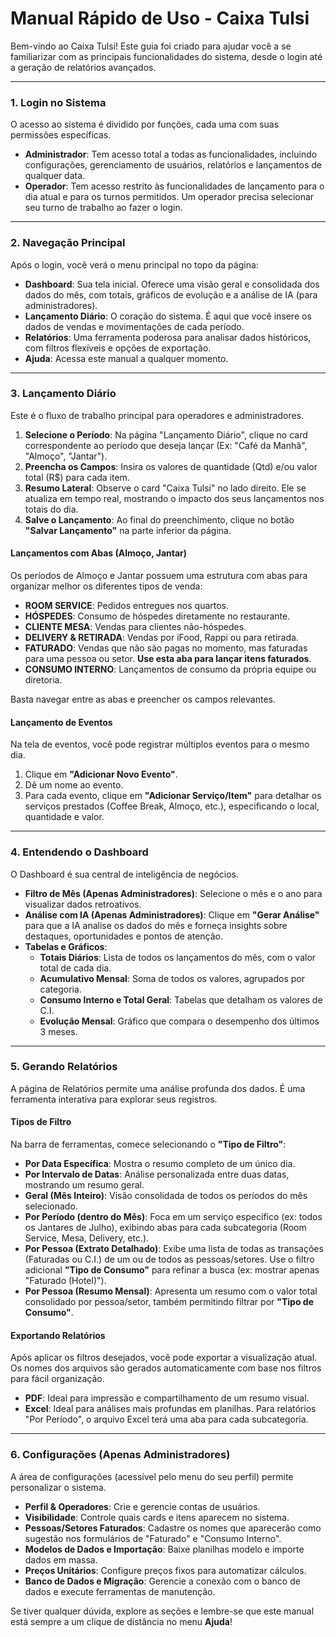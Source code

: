 
# Manual Rápido de Uso - Caixa Tulsi

Bem-vindo ao Caixa Tulsi! Este guia foi criado para ajudar você a se familiarizar com as principais funcionalidades do sistema, desde o login até a geração de relatórios avançados.

---

### 1. Login no Sistema

O acesso ao sistema é dividido por funções, cada uma com suas permissões específicas.

-   **Administrador**: Tem acesso total a todas as funcionalidades, incluindo configurações, gerenciamento de usuários, relatórios e lançamentos de qualquer data.
-   **Operador**: Tem acesso restrito às funcionalidades de lançamento para o dia atual e para os turnos permitidos. Um operador precisa selecionar seu turno de trabalho ao fazer o login.

---

### 2. Navegação Principal

Após o login, você verá o menu principal no topo da página:

-   **Dashboard**: Sua tela inicial. Oferece uma visão geral e consolidada dos dados do mês, com totais, gráficos de evolução e a análise de IA (para administradores).
-   **Lançamento Diário**: O coração do sistema. É aqui que você insere os dados de vendas e movimentações de cada período.
-   **Relatórios**: Uma ferramenta poderosa para analisar dados históricos, com filtros flexíveis e opções de exportação.
-   **Ajuda**: Acessa este manual a qualquer momento.

---

### 3. Lançamento Diário

Este é o fluxo de trabalho principal para operadores e administradores.

1.  **Selecione o Período**: Na página "Lançamento Diário", clique no card correspondente ao período que deseja lançar (Ex: "Café da Manhã", "Almoço", "Jantar").
2.  **Preencha os Campos**: Insira os valores de quantidade (Qtd) e/ou valor total (R$) para cada item.
3.  **Resumo Lateral**: Observe o card "Caixa Tulsi" no lado direito. Ele se atualiza em tempo real, mostrando o impacto dos seus lançamentos nos totais do dia.
4.  **Salve o Lançamento**: Ao final do preenchimento, clique no botão **"Salvar Lançamento"** na parte inferior da página.

#### Lançamentos com Abas (Almoço, Jantar)

Os períodos de Almoço e Jantar possuem uma estrutura com abas para organizar melhor os diferentes tipos de venda:

-   **ROOM SERVICE**: Pedidos entregues nos quartos.
-   **HÓSPEDES**: Consumo de hóspedes diretamente no restaurante.
-   **CLIENTE MESA**: Vendas para clientes não-hóspedes.
-   **DELIVERY & RETIRADA**: Vendas por iFood, Rappi ou para retirada.
-   **FATURADO**: Vendas que não são pagas no momento, mas faturadas para uma pessoa ou setor. **Use esta aba para lançar itens faturados**.
-   **CONSUMO INTERNO**: Lançamentos de consumo da própria equipe ou diretoria.

Basta navegar entre as abas e preencher os campos relevantes.

#### Lançamento de Eventos

Na tela de eventos, você pode registrar múltiplos eventos para o mesmo dia.

1.  Clique em **"Adicionar Novo Evento"**.
2.  Dê um nome ao evento.
3.  Para cada evento, clique em **"Adicionar Serviço/Item"** para detalhar os serviços prestados (Coffee Break, Almoço, etc.), especificando o local, quantidade e valor.

---

### 4. Entendendo o Dashboard

O Dashboard é sua central de inteligência de negócios.

-   **Filtro de Mês (Apenas Administradores)**: Selecione o mês e o ano para visualizar dados retroativos.
-   **Análise com IA (Apenas Administradores)**: Clique em **"Gerar Análise"** para que a IA analise os dados do mês e forneça insights sobre destaques, oportunidades e pontos de atenção.
-   **Tabelas e Gráficos**:
    -   **Totais Diários**: Lista de todos os lançamentos do mês, com o valor total de cada dia.
    -   **Acumulativo Mensal**: Soma de todos os valores, agrupados por categoria.
    -   **Consumo Interno e Total Geral**: Tabelas que detalham os valores de C.I.
    -   **Evolução Mensal**: Gráfico que compara o desempenho dos últimos 3 meses.

---

### 5. Gerando Relatórios

A página de Relatórios permite uma análise profunda dos dados. É uma ferramenta interativa para explorar seus registros.

#### Tipos de Filtro

Na barra de ferramentas, comece selecionando o **"Tipo de Filtro"**:

-   **Por Data Específica**: Mostra o resumo completo de um único dia.
-   **Por Intervalo de Datas**: Análise personalizada entre duas datas, mostrando um resumo geral.
-   **Geral (Mês Inteiro)**: Visão consolidada de todos os períodos do mês selecionado.
-   **Por Período (dentro do Mês)**: Foca em um serviço específico (ex: todos os Jantares de Julho), exibindo abas para cada subcategoria (Room Service, Mesa, Delivery, etc.).
-   **Por Pessoa (Extrato Detalhado)**: Exibe uma lista de todas as transações (Faturadas ou C.I.) de um ou de todos as pessoas/setores. Use o filtro adicional **"Tipo de Consumo"** para refinar a busca (ex: mostrar apenas "Faturado (Hotel)").
-   **Por Pessoa (Resumo Mensal)**: Apresenta um resumo com o valor total consolidado por pessoa/setor, também permitindo filtrar por **"Tipo de Consumo"**.

#### Exportando Relatórios

Após aplicar os filtros desejados, você pode exportar a visualização atual. Os nomes dos arquivos são gerados automaticamente com base nos filtros para fácil organização.

-   **PDF**: Ideal para impressão e compartilhamento de um resumo visual.
-   **Excel**: Ideal para análises mais profundas em planilhas. Para relatórios "Por Período", o arquivo Excel terá uma aba para cada subcategoria.

---

### 6. Configurações (Apenas Administradores)

A área de configurações (acessível pelo menu do seu perfil) permite personalizar o sistema.

-   **Perfil & Operadores**: Crie e gerencie contas de usuários.
-   **Visibilidade**: Controle quais cards e itens aparecem no sistema.
-   **Pessoas/Setores Faturados**: Cadastre os nomes que aparecerão como sugestão nos formulários de "Faturado" e "Consumo Interno".
-   **Modelos de Dados e Importação**: Baixe planilhas modelo e importe dados em massa.
-   **Preços Unitários**: Configure preços fixos para automatizar cálculos.
-   **Banco de Dados e Migração**: Gerencie a conexão com o banco de dados e execute ferramentas de manutenção.

Se tiver qualquer dúvida, explore as seções e lembre-se que este manual está sempre a um clique de distância no menu **Ajuda**!
